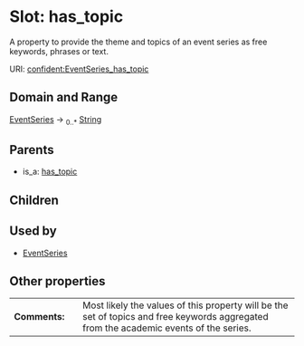 
# Slot: has_topic


A property to provide the theme and topics of an event series as free keywords, phrases or text.

URI: [confident:EventSeries_has_topic](https://raw.githubusercontent.com/TIBHannover/ConfIDent_schema/main/src/linkml/confident_schema.yaml#EventSeries_has_topic)


## Domain and Range

[EventSeries](EventSeries.md) &#8594;  <sub>0..\*</sub> [String](types/String.md)

## Parents

 *  is_a: [has_topic](has_topic.md)

## Children


## Used by

 * [EventSeries](EventSeries.md)

## Other properties

|  |  |  |
| --- | --- | --- |
| **Comments:** | | Most likely the values of this property will be the set of topics and free keywords aggregated from the academic events of the series. |

